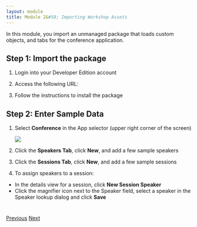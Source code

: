 ```yaml
---
layout: module
title: Module 2&#58; Importing Workshop Assets
---
```

In this module, you import an unmanaged package that loads custom objects, and tabs for the conference application.

## Step 1: Import the package

1. Login into your Developer Edition account

1. Access the following URL:

1. Follow the instructions to install the package


## Step 2: Enter Sample Data

1. Select **Conference** in the App selector (upper right corner of the screen)

    ![](images/conference-app.jpg)

1. Click the **Speakers Tab**, click **New**, and add a few sample speakers

1. Click the **Sessions Tab**, click **New**, and  add a few sample sessions

1. To assign speakers to a session:
  - In the details view for a session, click **New Session Speaker**
  - Click the magnifier icon next to the Speaker field, select a speaker in the Speaker lookup dialog and click **Save**


<div class="row" style="margin-top:40px;">
<div class="col-sm-12">
<a href="Creating-a-Developer-Edition-Account.html" class="btn btn-default"><i class="glyphicon glyphicon-chevron-left"></i> Previous</a>
<a href="Creating-an-Apex-Class.html" class="btn btn-default pull-right">Next <i class="glyphicon glyphicon-chevron-right"></i></a>
</div>
</div>
